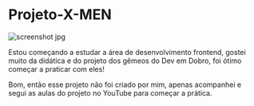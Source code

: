 # Projeto-X-MEN
![screenshot jpg](https://github.com/thayttribeiro/Projeto-X-MEN/assets/133553108/b5ed824e-c193-4ca3-b89d-e6997b377331)

Estou começando a estudar a área de desenvolvimento frontend, gostei muito da didática e do projeto dos gêmeos do Dev em Dobro, foi ótimo começar a praticar com eles!

Bom, então esse projeto não foi criado por mim, apenas acompanhei e segui as aulas do projeto no YouTube para começar a prática.
